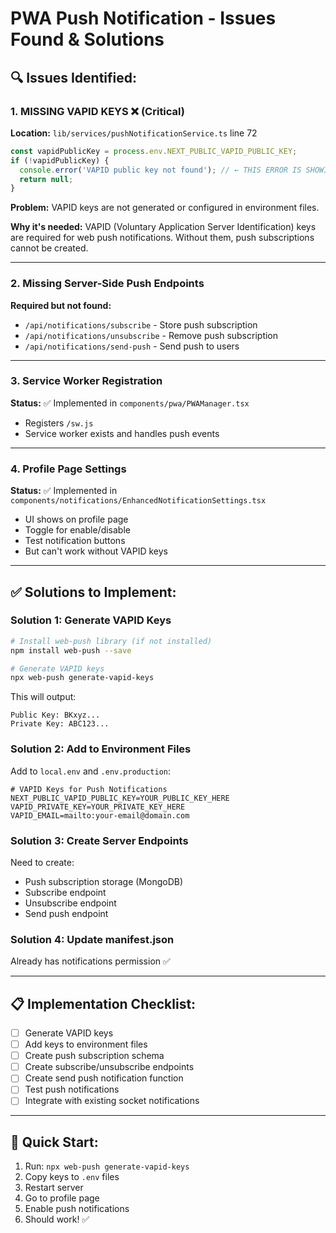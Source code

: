 # PWA Push Notification - Issues Found & Solutions

## 🔍 Issues Identified:

### 1. **MISSING VAPID KEYS** ❌ (Critical)
**Location:** `lib/services/pushNotificationService.ts` line 72
```typescript
const vapidPublicKey = process.env.NEXT_PUBLIC_VAPID_PUBLIC_KEY;
if (!vapidPublicKey) {
  console.error('VAPID public key not found'); // ← THIS ERROR IS SHOWING
  return null;
}
```

**Problem:** VAPID keys are not generated or configured in environment files.

**Why it's needed:** VAPID (Voluntary Application Server Identification) keys are required for web push notifications. Without them, push subscriptions cannot be created.

---

### 2. **Missing Server-Side Push Endpoints**
**Required but not found:**
- `/api/notifications/subscribe` - Store push subscription
- `/api/notifications/unsubscribe` - Remove push subscription
- `/api/notifications/send-push` - Send push to users

---

### 3. **Service Worker Registration**
**Status:** ✅ Implemented in `components/pwa/PWAManager.tsx`
- Registers `/sw.js`
- Service worker exists and handles push events

---

### 4. **Profile Page Settings**
**Status:** ✅ Implemented in `components/notifications/EnhancedNotificationSettings.tsx`
- UI shows on profile page
- Toggle for enable/disable
- Test notification buttons
- But can't work without VAPID keys

---

## ✅ Solutions to Implement:

### Solution 1: Generate VAPID Keys
```bash
# Install web-push library (if not installed)
npm install web-push --save

# Generate VAPID keys
npx web-push generate-vapid-keys
```

This will output:
```
Public Key: BKxyz...
Private Key: ABC123...
```

### Solution 2: Add to Environment Files
Add to `local.env` and `.env.production`:
```
# VAPID Keys for Push Notifications
NEXT_PUBLIC_VAPID_PUBLIC_KEY=YOUR_PUBLIC_KEY_HERE
VAPID_PRIVATE_KEY=YOUR_PRIVATE_KEY_HERE
VAPID_EMAIL=mailto:your-email@domain.com
```

### Solution 3: Create Server Endpoints
Need to create:
- Push subscription storage (MongoDB)
- Subscribe endpoint
- Unsubscribe endpoint
- Send push endpoint

### Solution 4: Update manifest.json
Already has notifications permission ✅

---

## 📋 Implementation Checklist:

- [ ] Generate VAPID keys
- [ ] Add keys to environment files
- [ ] Create push subscription schema
- [ ] Create subscribe/unsubscribe endpoints
- [ ] Create send push notification function
- [ ] Test push notifications
- [ ] Integrate with existing socket notifications

---

## 🚀 Quick Start:

1. Run: `npx web-push generate-vapid-keys`
2. Copy keys to `.env` files
3. Restart server
4. Go to profile page
5. Enable push notifications
6. Should work! ✅

